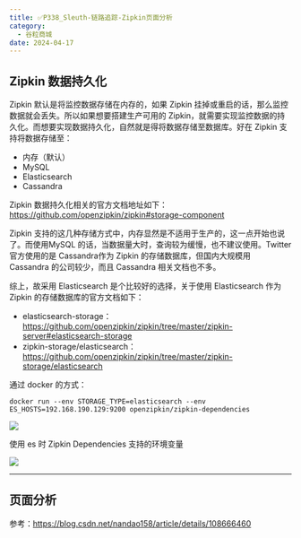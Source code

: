 ```yaml
---
title: ✅P338_Sleuth-链路追踪-Zipkin页面分析
category:
  - 谷粒商城
date: 2024-04-17
---
```


<!-- more -->

## Zipkin 数据持久化

Zipkin 默认是将监控数据存储在内存的，如果 Zipkin 挂掉或重启的话，那么监控数据就会丢失。所以如果想要搭建生产可用的 Zipkin，就需要实现监控数据的持久化。而想要实现数据持久化，自然就是得将数据存储至数据库。好在 Zipkin 支持将数据存储至：

- 内存（默认）
- MySQL
- Elasticsearch
- Cassandra

Zipkin 数据持久化相关的官方文档地址如下：https://github.com/openzipkin/zipkin#storage-component

Zipkin 支持的这几种存储方式中，内存显然是不适用于生产的，这一点开始也说了。而使用MySQL 的话，当数据量大时，查询较为缓慢，也不建议使用。Twitter 官方使用的是 Cassandra作为 Zipkin 的存储数据库，但国内大规模用 Cassandra 的公司较少，而且 Cassandra 相关文档也不多。

综上，故采用 Elasticsearch 是个比较好的选择，关于使用 Elasticsearch 作为 Zipkin 的存储数据库的官方文档如下：

- elasticsearch-storage：https://github.com/openzipkin/zipkin/tree/master/zipkin-server#elasticsearch-storage
- zipkin-storage/elasticsearch：https://github.com/openzipkin/zipkin/tree/master/zipkin-storage/elasticsearch

通过 docker 的方式：

```
docker run --env STORAGE_TYPE=elasticsearch --env ES_HOSTS=192.168.190.129:9200 openzipkin/zipkin-dependencies
```

![](https://studyimages.oss-cn-beijing.aliyuncs.com/img/NetWork/202403/66b5e2a6cbedcd55.png)

使用 es 时 Zipkin Dependencies 支持的环境变量

![](https://studyimages.oss-cn-beijing.aliyuncs.com/img/NetWork/202403/4d133f88286dec38.png)

---

## 页面分析

参考：https://blog.csdn.net/nandao158/article/details/108666460